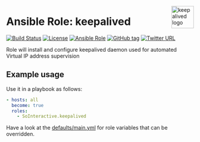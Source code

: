 <p><img src="http://www.sebastien-han.fr/images/keepalived.png" alt="keepalived logo" title="keepalived" align="right" height="60" /></p>

Ansible Role: keepalived
========================

[![Build Status](https://travis-ci.org/SoInteractive/ansible-keepalived.svg?branch=master)](https://travis-ci.org/SoInteractive/ansible-keepalived) [![License](https://img.shields.io/badge/license-MIT%20License-brightgreen.svg)](https://opensource.org/licenses/MIT) [![Ansible Role](https://img.shields.io/badge/ansible%20role-SoInteractive.keepalived-blue.svg)](https://galaxy.ansible.com/SoInteractive/keepalived/) [![GitHub tag](https://img.shields.io/github/tag/sointeractive/ansible-keepalived.svg)](https://github.com/SoInteractive/ansible-keepalived/tags) [![Twitter URL](https://img.shields.io/twitter/follow/sointeractive.svg?style=social&label=Follow%20%40SoInteractive)](https://twitter.com/sointeractive)

Role will install and configure keepalived daemon used for automated Virtual IP address supervision

Example usage
-------------

Use it in a playbook as follows:
```yaml
- hosts: all
  become: true
  roles:
    - SoInteractive.keepalived
```

Have a look at the [defaults/main.yml](defaults/main.yml) for role variables
that can be overridden.
